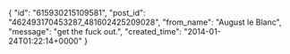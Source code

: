  {
   "id": "615930215109581",
   "post_id": "462493170453287_481602425209028",
   "from_name": "August le Blanc",
   "message": "get the fuck out.",
   "created_time": "2014-01-24T01:22:14+0000"
 }
